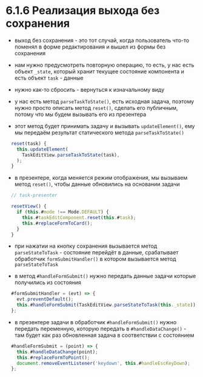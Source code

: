 # 6.1.6 Реализация выхода без сохранения

- выход без сохранения - это тот случай, когда пользователь что-то поменял в форме редактирования и вышел из формы без сохранения

- нам нужно предусмотреть повторную операцию, то есть, у нас есть объект `_state`, который хранит текущее состояние компонента и есть объект `task` - данные

- нужно как-то сбросить - вернуться к изначальному виду

- у нас есть метод `parseTaskToState()`, есть исходная задача, поэтому нужно просто описать метод `reset()`, сделать его публичным, потому что мы будем вызывать его из презентера

- этот метод будет принимать задачу и вызывать `updateElement()`, ему мы передаём результат статического метода `parseTaskToState()`

```js
  reset(task) {
    this.updateElement(
      TaskEditView.parseTaskToState(task),
    );
  }
```

- в презентере, когда меняется режим отображения, мы вызываем метод `reset()`, чтобы данные обновились на основании задачи

```js
  // task-presenter

  resetView() {
    if (this.#mode !== Mode.DEFAULT) {
      this.#taskEditComponent.reset(this.#task);
      this.#replaceFormToCard();
    }
  }
```

- при нажатии на кнопку сохранения вызывается метод `parseStateToTask` - состояние перейдёт в данные, срабатывает обработчик `formSubmitHandler()` в котором вызывается метод `parseStateToTask`

- в метод `#handleFormSubmit()` нужно передать данные задачи которые получились из состояния

```js
  #formSubmitHandler = (evt) => {
    evt.preventDefault();
    this.#handleFormSubmit(TaskEditView.parseStateToTask(this._state));
  };
```

- в презентере задачи в обработчик `#handleFormSubmit()` нужно передать переменную, которую передать в `#handleDataChange()` - там будет как раз обновленная задача в соответствии с состоянием

```js
  #handleFormSubmit = (point) => {
    this.#handleDataChange(point);
    this.#replaceFormToPoint();
    document.removeEventListener('keydown', this.#handleEscKeyDown);
  };
```

